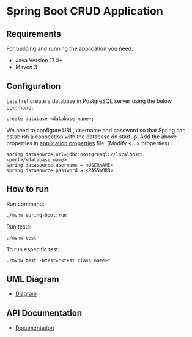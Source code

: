 # Spring Boot CRUD Application 

##  Requirements

For building and running the application you need:

- Java Version 17.0+
- Maven 3

## Configuration

Lets first create a database in PostgreSQL server using the below command:

```
create database <database_name>;
```

We need to configure URL, username and password so that Spring can establish a connection with the database on startup.
Add the above properties in [application.properties](https://github.com/nico-ortiz/tienda-spring/blob/main/src/main/resources/application.properties) file. (Modify <...> properties)

```
spring.datasource.url=jdbc:postgresql://localhost:<port>/<database_name>
spring.datasource.username = <USERNAME>
spring.datasource.password = <PASSWORD>
```

## How to run 

Run command: 

```
./mvnw spring-boot:run
```
Run tests:

```
./mvnw test
```

To run especific test:
```
./mvnw test -Dtest="<test class name>"
```
## UML Diagram
- [Diagram](https://github.com/nico-ortiz/tienda-spring/blob/main/docs/UML.png)

## API Documentation

- [Documentation](https://documenter.getpostman.com/view/17467236/2s9YJZ3jGt)